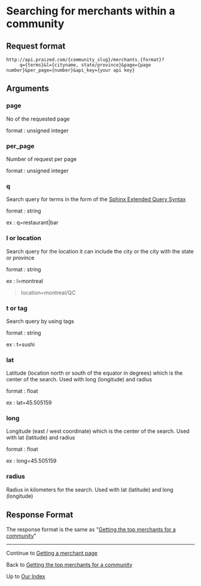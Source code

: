 # Searching for merchants within a community #

## Request format ##

```
http://api.praized.com/{community_slug}/merchants.{format}?
     q={terms}&l={cityname, state/province}&page={page number}&per_page={number}&api_key={your api key}
```

## Arguments ##

### page ###

No of the requested page

format : unsigned integer

### per\_page ###

Number of request per page

format : unsigned integer

### q ###

Search query for terms in the form of the [Sphinx Extended Query Syntax](http://www.sphinxsearch.com/doc.html#extended-syntax)

format : string

ex : q=restaurant|bar

### l or location ###

Search query for the location it can include the city or the city with the state or province

format : string

ex : l=montreal
> location=montreal/QC

### t or tag ###


Search query by using tags

format : string

ex : t=sushi

### lat ###

Latitude (location north or south of the equator in degrees) which is the center of the search. Used with long (longitude) and radius

format : float

ex : lat=45.505159


### long ###

Longitude (east / west coordinate) which is the center of the search. Used with lat (latitude) and radius

format : float

ex : long=45.505159

### radius ###

Radius in kilometers for the search. Used with lat (latitude) and long (longitude)

## Response Format ##

The response format is the same as "[Getting the top merchants for a community](GET_Top_Merchants.md)"


---


Continue to [Getting a merchant page](GET_Merchant_Info.md)

Back to [Getting the top merchants for a community](GET_Top_Merchants.md)

Up to [Our Index](API.md)
